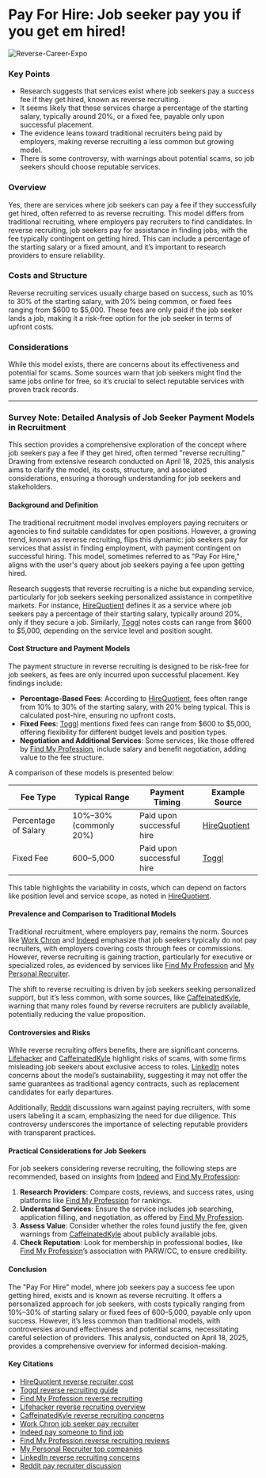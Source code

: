 # Pay For Hire: Job seeker pay you if you get em hired!

![Reverse-Career-Expo](https://github.com/user-attachments/assets/f3e648a0-63e7-4eec-9e3c-78158e351762)

### Key Points
- Research suggests that services exist where job seekers pay a success fee if they get hired, known as reverse recruiting.  
- It seems likely that these services charge a percentage of the starting salary, typically around 20%, or a fixed fee, payable only upon successful placement.  
- The evidence leans toward traditional recruiters being paid by employers, making reverse recruiting a less common but growing model.  
- There is some controversy, with warnings about potential scams, so job seekers should choose reputable services.  

### Overview
Yes, there are services where job seekers can pay a fee if they successfully get hired, often referred to as reverse recruiting. This model differs from traditional recruiting, where employers pay recruiters to find candidates. In reverse recruiting, job seekers pay for assistance in finding jobs, with the fee typically contingent on getting hired. This can include a percentage of the starting salary or a fixed amount, and it’s important to research providers to ensure reliability.

### Costs and Structure
Reverse recruiting services usually charge based on success, such as 10% to 30% of the starting salary, with 20% being common, or fixed fees ranging from $600 to $5,000. These fees are only paid if the job seeker lands a job, making it a risk-free option for the job seeker in terms of upfront costs.

### Considerations
While this model exists, there are concerns about its effectiveness and potential for scams. Some sources warn that job seekers might find the same jobs online for free, so it’s crucial to select reputable services with proven track records.

---

### Survey Note: Detailed Analysis of Job Seeker Payment Models in Recruitment

This section provides a comprehensive exploration of the concept where job seekers pay a fee if they get hired, often termed "reverse recruiting." Drawing from extensive research conducted on April 18, 2025, this analysis aims to clarify the model, its costs, structure, and associated considerations, ensuring a thorough understanding for job seekers and stakeholders.

#### Background and Definition
The traditional recruitment model involves employers paying recruiters or agencies to find suitable candidates for open positions. However, a growing trend, known as reverse recruiting, flips this dynamic: job seekers pay for services that assist in finding employment, with payment contingent on successful hiring. This model, sometimes referred to as "Pay For Hire," aligns with the user's query about job seekers paying a fee upon getting hired.

Research suggests that reverse recruiting is a niche but expanding service, particularly for job seekers seeking personalized assistance in competitive markets. For instance, [HireQuotient](https://www.hirequotient.com/blog/reverse-recruiter-cost) defines it as a service where job seekers pay a percentage of their starting salary, typically around 20%, only if they secure a job. Similarly, [Toggl](https://toggl.com/blog/reverse-recruiting) notes costs can range from $600 to $5,000, depending on the service level and position sought.

#### Cost Structure and Payment Models
The payment structure in reverse recruiting is designed to be risk-free for job seekers, as fees are only incurred upon successful placement. Key findings include:

- **Percentage-Based Fees**: According to [HireQuotient](https://www.hirequotient.com/blog/reverse-recruiter-cost), fees often range from 10% to 30% of the starting salary, with 20% being typical. This is calculated post-hire, ensuring no upfront costs.
- **Fixed Fees**: [Toggl](https://toggl.com/blog/reverse-recruiting) mentions fixed fees can range from $600 to $5,000, offering flexibility for different budget levels and position types.
- **Negotiation and Additional Services**: Some services, like those offered by [Find My Profession](https://www.findmyprofession.com/reverse-recruiting/), include salary and benefit negotiation, adding value to the fee structure.

A comparison of these models is presented below:

| **Fee Type**       | **Typical Range**       | **Payment Timing**         | **Example Source**                          |
|--------------------|-------------------------|----------------------------|--------------------------------------------|
| Percentage of Salary | 10%–30% (commonly 20%) | Paid upon successful hire  | [HireQuotient](https://www.hirequotient.com/blog/reverse-recruiter-cost) |
| Fixed Fee          | $600–$5,000            | Paid upon successful hire  | [Toggl](https://toggl.com/blog/reverse-recruiting)                     |

This table highlights the variability in costs, which can depend on factors like position level and service scope, as noted in [HireQuotient](https://www.hirequotient.com/blog/reverse-recruiter-cost).

#### Prevalence and Comparison to Traditional Models
Traditional recruitment, where employers pay, remains the norm. Sources like [Work Chron](https://work.chron.com/should-job-seeker-pay-recruiter-14843.html) and [Indeed](https://www.indeed.com/career-advice/finding-a-job/pay-someone-to-find-me-a-job) emphasize that job seekers typically do not pay recruiters, with employers covering costs through fees or commissions. However, reverse recruiting is gaining traction, particularly for executive or specialized roles, as evidenced by services like [Find My Profession](https://www.findmyprofession.com/reverse-recruiting/) and [My Personal Recruiter](https://mypersonalrecruiter.com/top-6-reverse-recruiting-companies/).

The shift to reverse recruiting is driven by job seekers seeking personalized support, but it’s less common, with some sources, like [CaffeinatedKyle](https://caffeinatedkyle.com/reverse-recruiting/), warning that many roles found by reverse recruiters are publicly available, potentially reducing the value proposition.

#### Controversies and Risks
While reverse recruiting offers benefits, there are significant concerns. [Lifehacker](https://lifehacker.com/work/what-is-reverse-recruiting-when-job-hunting) and [CaffeinatedKyle](https://caffeinatedkyle.com/reverse-recruiting/) highlight risks of scams, with some firms misleading job seekers about exclusive access to roles. [LinkedIn](https://www.linkedin.com/pulse/why-i-dont-offer-reverse-recruiting-career-services-fife-she-her-) notes concerns about the model’s sustainability, suggesting it may not offer the same guarantees as traditional agency contracts, such as replacement candidates for early departures.

Additionally, [Reddit](https://www.reddit.com/r/recruiting/comments/15yi6dd/can_you_pay_a_recruiterheadhunter_to_find_you_a/) discussions warn against paying recruiters, with some users labeling it a scam, emphasizing the need for due diligence. This controversy underscores the importance of selecting reputable providers with transparent practices.

#### Practical Considerations for Job Seekers
For job seekers considering reverse recruiting, the following steps are recommended, based on insights from [Indeed](https://www.indeed.com/career-advice/finding-a-job/pay-someone-to-find-me-a-job) and [Find My Profession](https://www.findmyprofession.com/career-advice/reverse-recruiting-services/):

1. **Research Providers**: Compare costs, reviews, and success rates, using platforms like [Find My Profession](https://www.findmyprofession.com/career-advice/reverse-recruiting-services/) for rankings.
2. **Understand Services**: Ensure the service includes job searching, application filling, and negotiation, as offered by [Find My Profession](https://www.findmyprofession.com/reverse-recruiting/).
3. **Assess Value**: Consider whether the roles found justify the fee, given warnings from [CaffeinatedKyle](https://caffeinatedkyle.com/reverse-recruiting/) about publicly available jobs.
4. **Check Reputation**: Look for membership in professional bodies, like [Find My Profession](https://www.findmyprofession.com/reverse-recruiting/)’s association with PARW/CC, to ensure credibility.

#### Conclusion
The "Pay For Hire" model, where job seekers pay a success fee upon getting hired, exists and is known as reverse recruiting. It offers a personalized approach for job seekers, with costs typically ranging from 10%–30% of starting salary or fixed fees of $600–$5,000, payable only upon success. However, it’s less common than traditional models, with controversies around effectiveness and potential scams, necessitating careful selection of providers. This analysis, conducted on April 18, 2025, provides a comprehensive overview for informed decision-making.

#### Key Citations
- [HireQuotient reverse recruiter cost](https://www.hirequotient.com/blog/reverse-recruiter-cost)
- [Toggl reverse recruiting guide](https://toggl.com/blog/reverse-recruiting)
- [Find My Profession reverse recruiting](https://www.findmyprofession.com/reverse-recruiting/)
- [Lifehacker reverse recruiting overview](https://lifehacker.com/work/what-is-reverse-recruiting-when-job-hunting)
- [CaffeinatedKyle reverse recruiting concerns](https://caffeinatedkyle.com/reverse-recruiting/)
- [Work Chron job seeker pay recruiter](https://work.chron.com/should-job-seeker-pay-recruiter-14843.html)
- [Indeed pay someone to find job](https://www.indeed.com/career-advice/finding-a-job/pay-someone-to-find-me-a-job)
- [Find My Profession reverse recruiting reviews](https://www.findmyprofession.com/career-advice/reverse-recruiting-services/)
- [My Personal Recruiter top companies](https://mypersonalrecruiter.com/top-6-reverse-recruiting-companies/)
- [LinkedIn reverse recruiting concerns](https://www.linkedin.com/pulse/why-i-dont-offer-reverse-recruiting-career-services-fife-she-her-)
- [Reddit pay recruiter discussion](https://www.reddit.com/r/recruiting/comments/15yi6dd/can_you_pay_a_recruiterheadhunter_to_find_you_a/)
